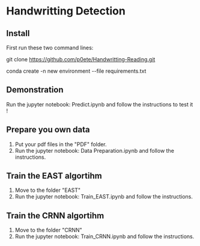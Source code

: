 # Handwritting Detection

## Install

First run these two command lines:

git clone https://github.com/p0ete/Handwritting-Reading.git

conda create -n new environment --file requirements.txt

## Demonstration

Run the jupyter notebook: Predict.ipynb and follow the instructions to test it !

## Prepare you own data

1. Put your pdf files in the "PDF" folder.
2. Run the jupyter notebook: Data Preparation.ipynb and follow the instructions.

## Train the EAST algortihm

1. Move to the folder "EAST"
2. Run the jupyter notebook: Train_EAST.ipynb and follow the instructions.

## Train the CRNN algortihm

1. Move to the folder "CRNN"
2. Run the jupyter notebook: Train_CRNN.ipynb and follow the instructions.